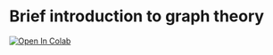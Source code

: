 # Brief introduction to graph theory

[![Open In Colab](https://colab.research.google.com/assets/colab-badge.svg)](https://colab.research.google.com/github/Jannetty/GraphTheoryIntroLabMeeting/blob/main/graph_theory_intro.ipynb)
